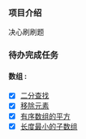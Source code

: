 ### 项目介绍

决心刷刷题

### 待办完成任务

#### 数组 :

- [x] [二分查找](https://leetcode-cn.com/problems/binary-search/)
- [x] [移除元素](https://leetcode-cn.com/problems/remove-element/) 
- [x] [有序数组的平方](https://leetcode-cn.com/problems/squares-of-a-sorted-array/) 
- [x] [长度最小的子数组](https://leetcode-cn.com/problems/minimum-size-subarray-sum/)
